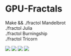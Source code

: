 # GPU-Fractals

Make && ./fractol Mandelbrot<br>
./fractol Julia <br>
./fractol Burningship<br>
./fractol Tricorn<br>

<img src="https://raw.githubusercontent.com/msidqi/GPU-Fractals/master/img/Screen%20Shot%202019-10-10%20at%204.10.34%20PM.png">
<img src="https://raw.githubusercontent.com/msidqi/GPU-Fractals/master/img/Screen%20Shot%202019-10-10%20at%205.27.57%20PM.png">
<img src="https://raw.githubusercontent.com/msidqi/GPU-Fractals/master/img/Screen%20Shot%202019-10-10%20at%205.27.42%20PM.png">
<img src="https://raw.githubusercontent.com/msidqi/GPU-Fractals/master/img/Screen%20Shot%202019-10-10%20at%205.49.12%20PM.png">
